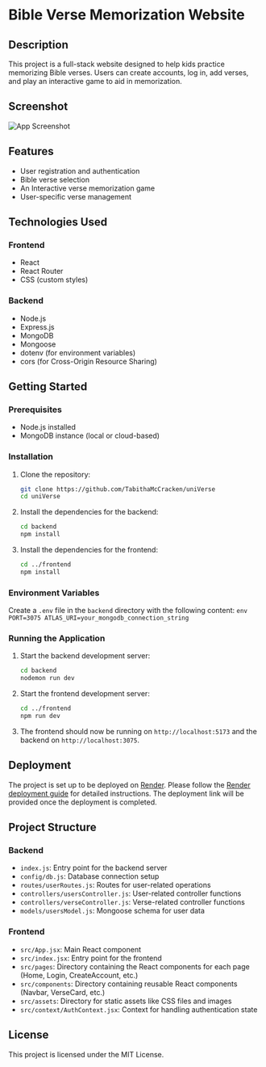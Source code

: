 
# Bible Verse Memorization Website

## Description
This project is a full-stack website designed to help kids practice memorizing Bible verses. Users can create accounts, log in, add verses, and play an interactive game to aid in memorization.

## Screenshot
![App Screenshot](./images/screenshot.png)

## Features
- User registration and authentication
- Bible verse selection
- An Interactive verse memorization game
- User-specific verse management

## Technologies Used
### Frontend
- React
- React Router
- CSS (custom styles)

### Backend
- Node.js
- Express.js
- MongoDB
- Mongoose
- dotenv (for environment variables)
- cors (for Cross-Origin Resource Sharing)

## Getting Started
### Prerequisites
- Node.js installed
- MongoDB instance (local or cloud-based)

### Installation
1. Clone the repository:
    ```sh
    git clone https://github.com/TabithaMcCracken/uniVerse
    cd uniVerse
    ```

2. Install the dependencies for the backend:
    ```sh
    cd backend
    npm install
    ```

3. Install the dependencies for the frontend:
    ```sh
    cd ../frontend
    npm install
    ```

### Environment Variables
Create a `.env` file in the `backend` directory with the following content:
    ```env
    PORT=3075
    ATLAS_URI=your_mongodb_connection_string
    ```

### Running the Application
1. Start the backend development server:
    ```sh
    cd backend
    nodemon run dev
    ```

2. Start the frontend development server:
    ```sh
    cd ../frontend
    npm run dev
    ```

3. The frontend should now be running on `http://localhost:5173` and the backend on `http://localhost:3075`.

## Deployment
The project is set up to be deployed on [Render](https://render.com). Please follow the [Render deployment guide](https://render.com/docs/deploy-node-express-app) for detailed instructions. The deployment link will be provided once the deployment is completed.

## Project Structure
### Backend
- `index.js`: Entry point for the backend server
- `config/db.js`: Database connection setup
- `routes/userRoutes.js`: Routes for user-related operations
- `controllers/usersController.js`: User-related controller functions
- `controllers/verseController.js`: Verse-related controller functions
- `models/usersModel.js`: Mongoose schema for user data

### Frontend
- `src/App.jsx`: Main React component
- `src/index.jsx`: Entry point for the frontend
- `src/pages`: Directory containing the React components for each page (Home, Login, CreateAccount, etc.)
- `src/components`: Directory containing reusable React components (Navbar, VerseCard, etc.)
- `src/assets`: Directory for static assets like CSS files and images
- `src/context/AuthContext.jsx`: Context for handling authentication state

## License
This project is licensed under the MIT License.
